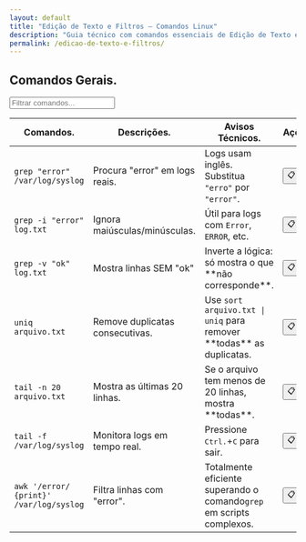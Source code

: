 ```yaml
---
layout: default
title: "Edição de Texto e Filtros — Comandos Linux"
description: "Guia técnico com comandos essenciais de Edição de Texto e Filtros. Copie, cole e use direto no terminal. Organizado por edição de texto e filtros."
permalink: /edicao-de-texto-e-filtros/
---
```



<section>


<h2>Comandos Gerais.</h2>


<input type="text" oninput="filtrarLinhas(this.value)" placeholder="Filtrar comandos...">
<script>
function filtrarLinhas(termo) {
  const linhas = document.querySelectorAll('tbody tr');
  linhas.forEach(linha => {
    linha.style.display = linha.textContent.toLowerCase().includes(termo.toLowerCase()) ? '' : 'none';
  });
}
</script>
<div class="table-container">
<table class="evergreen-table">
  <thead>
    <tr>
      <th>Comandos.</th>
      <th>Descrições.</th>
      <th>Avisos Técnicos.</th>
      <th>Ações.</th>
    </tr>
  </thead>
  <tbody>
    <tr>
      <td data-label="Comando"><code>grep "error" /var/log/syslog</code></td>
      <td data-label="Descrição">Procura "error" em logs reais.</td>
      <td data-label="Aviso Técnico">Logs usam inglês. Substitua <code>"erro"</code> por <code>"error"</code>.</td>
      <td data-label="Ação"><button class="copy-btn" data-command="grep &quot;error&quot; /var/log/syslog">📋</button></td>
    </tr>
    <tr>
      <td data-label="Comando"><code>grep -i "error" log.txt</code></td>
      <td data-label="Descrição">Ignora maiúsculas/minúsculas.</td>
      <td data-label="Aviso Técnico">Útil para logs com <code>Error</code>, <code>ERROR</code>, etc.</td>
      <td data-label="Ação"><button class="copy-btn" data-command="grep -i &quot;error&quot; log.txt">📋</button></td>
    </tr>
    <tr>
      <td data-label="Comando"><code>grep -v "ok" log.txt</code></td>
      <td data-label="Descrição">Mostra linhas SEM "ok"</td>
      <td data-label="Aviso Técnico">Inverte a lógica: só mostra o que **não corresponde**.</td>
      <td data-label="Ação"><button class="copy-btn" data-command="grep -v &quot;ok&quot; log.txt">📋</button></td>
    </tr>
    <tr>
      <td data-label="Comando"><code>uniq arquivo.txt</code></td>
      <td data-label="Descrição">Remove duplicatas consecutivas.</td>
      <td data-label="Aviso Técnico">Use <code>sort arquivo.txt | uniq</code> para remover **todas** as duplicatas.</td>
      <td data-label="Ação"><button class="copy-btn" data-command="sort arquivo.txt | uniq">📋</button></td>
    </tr>
    <tr>
      <td data-label="Comando"><code>tail -n 20 arquivo.txt</code></td>
      <td data-label="Descrição">Mostra as últimas 20 linhas.</td>
      <td data-label="Aviso Técnico">Se o arquivo tem menos de 20 linhas, mostra **todas**.</td>
      <td data-label="Ação"><button class="copy-btn" data-command="tail -n 20 arquivo.txt">📋</button></td>
    </tr>
    <tr>
      <td data-label="Comando"><code>tail -f /var/log/syslog</code></td>
      <td data-label="Descrição">Monitora logs em tempo real.</td>
      <td data-label="Aviso Técnico">Pressione <kbd>Ctrl.</kbd>+<kbd>C</kbd> para sair.</td>
      <td data-label="Ação"><button class="copy-btn" data-command="tail -f /var/log/syslog">📋</button></td>
    </tr>
    <tr>
      <td data-label="Comando"><code>awk '/error/ {print}' /var/log/syslog</code></td>
      <td data-label="Descrição">Filtra linhas com "error".</td>
      <td data-label="Aviso Técnico">Totalmente eficiente superando o comando<code>grep</code> em scripts complexos.</td>
      <td data-label="Ação"><button class="copy-btn" data-command="awk &#39;/error/ {print}&#39; /var/log/syslog">📋</button></td>
    </tr>
  </tbody>
</table>
</div>





</section>

